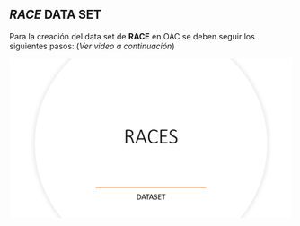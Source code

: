 
## *RACE* DATA SET

Para la creación del data set de **RACE** en OAC se deben seguir los siguientes pasos: (_Ver video a continuación_)


 
<a href="https://www.youtube.com/watch?v=PTYBiEv9PYg" target="_blank"> <img src="opt/Races.png" alt="Dataset Races"> </a>




